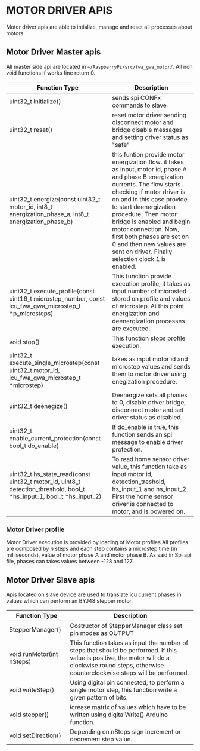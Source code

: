 # MOTOR DRIVER APIS

Motor driver apis are able to intialize, manage and reset all processes about motors. 

## Motor Driver Master apis

All master side api are located in `~/RaspberryPi/src/fwa_gwa_motor/`. All non void functions if works fine return 0.

|Function Type| Description |
|-------------|-------------|
|uint32\_t initialize()| sends spi CONFx commands to slave|
|uint32\_t reset()| reset motor driver sending disconnect motor and bridge disable messages and setting driver status as "safe"|
|uint32\_t energize(const uint32\_t motor\_id, int8\_t energization\_phase\_a, int8\_t energization\_phase\_b)| this funtion provide motor energization flow. it takes as input, motor id, phase A and phase B energization currents. The flow starts checking if motor driver is on and in this case provide to start deenergization procedure. Then motor bridge is enabled and begin motor connection. Now, first both phases are set on 0 and then new values are sent on driver. Finally selection clock 1 is enabled.|
|uint32\_t execute\_profile(const uint16\_t microstep\_number, const icu\_fwa\_gwa\_microstep_t *p\_microsteps)| This function provide execution profile; it takes as input number of microsted stored on profile and values of microstep. At this point energization and deenergization processes are executed.|
|void stop()| This function stops profile execution.|
|uint32\_t execute\_single\_microstep(const uint32\_t motor\_id, icu\_fwa\_gwa\_microstep\_t *microstep)| takes as input motor id and microstep values and sends them to motor driver using enegization procedure.|
|uint32\_t deenegize()| Deenergize sets all phases to 0, disable driver bridge, disconnect motor and set driver status as disabled.|
|uint32\_t enable\_current\_protection(const bool\_t do\_enable)| If do\_enable is true, this function sends an spi message to enable driver protection.|
|uint32\_t hs\_state\_read(const uint32\_t motor\_id, uint8\_t detection\_threshold, bool\_t *hs\_input\_1, bool\_t *hs\_input\_2)| To read home sensor driver value, this function take as input motor id, detection\_treshold, hs\_input\_1 and hs\_input\_2. First the home sensor driver is connected to motor, and is powered on.|

### Motor Driver profile

Motor Driver execution is provided by loading of Motor profiles All profiles are composed by _n_ steps and each step contains a microstep time (in milliseconds), value of motor phase A and motor phase B. As said in Spi api file, phases can takes values between -128 and 127.

## Motor Driver Slave apis

Apis located on slave device are used to translate icu current phases in values which can perform an BYJ48 stepper motor.

|Function Type | Description |
|--------------|-------------|
|StepperManager()| Costructor of StepperManager class set pin modes as OUTPUT|
|void runMotor(int nSteps) | This function takes as input the number of steps that should be performed. If this value is positive, the motor will do a clockwise round steps, otherwise counterclockwise steps will be performed.|
|void writeStep() | Using digital pin connected, to perform a single motor step, this function write a given pattern of bits.|
|void stepper() | icrease matrix of values which have to be written using digitalWrite() Arduino function.|
|void setDirection()| Depending on nSteps sign increment or decrement step value.|

